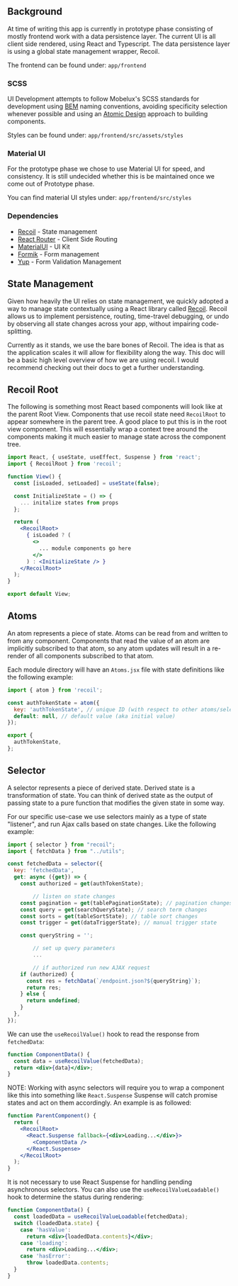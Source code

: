## Background

At time of writing this app is currently in prototype phase consisting of mostly frontend work with a data persistence layer. The current UI is all client side rendered, using React and Typescript. The data persistence layer is using a global state management wrapper, Recoil.

The frontend can be found under: `app/frontend`

### **SCSS**

UI Development attempts to follow Mobelux's SCSS standards for development using [BEM](http://getbem.com/introduction/) naming conventions, avoiding specificity selection whenever possible and using an [Atomic Design](https://bradfrost.com/blog/post/atomic-web-design/) approach to building components.

Styles can be found under: `app/frontend/src/assets/styles`

### Material UI

For the prototype phase we chose to use Material UI for speed, and consistency. It is still undecided whether this is be maintained once we come out of Prototype phase.

You can find material UI styles under: `app/frontend/src/styles`

### Dependencies

- [Recoil](https://recoiljs.org/) - State management
- [React Router](https://reactrouter.com/) - Client Side Routing
- [MaterialUI](https://material-ui.com/) - UI Kit
- [Formik](https://jaredpalmer.com/formik/) - Form management
- [Yup](https://www.npmjs.com/package/yup) - Form Validation Management

## State Management

Given how heavily the UI relies on state management, we quickly adopted a way to manage state contextually using a React library called [Recoil](https://recoiljs.org/). Recoil allows us to implement persistence, routing, time-travel debugging, or undo by observing all state changes across your app, without impairing code-splitting.

Currently as it stands, we use the bare bones of Recoil. The idea is that as the application scales it will allow for flexibility along the way. This doc will be a basic high level overview of how we are using recoil. I would recommend checking out their docs to get a further understanding.

## Recoil Root

The following is something most React based components will look like at the parent Root View. Components that use recoil state need `RecoilRoot` to appear somewhere in the parent tree. A good place to put this is in the root view component. This will essentially wrap a context tree around the components making it much easier to manage state across the component tree.

```jsx
import React, { useState, useEffect, Suspense } from 'react';
import { RecoilRoot } from 'recoil';

function View() {
  const [isLoaded, setLoaded] = useState(false);

  const InitializeState = () => {
    ... initalize states from props
  };

  return (
    <RecoilRoot>
      { isLoaded ? (
        <>
          ... module components go here
        </>
      ) : <InitializeState /> }
    </RecoilRoot>
  );
}

export default View;
```

## Atoms

An atom represents a piece of state. Atoms can be read from and written to from any component. Components that read the value of an atom are implicitly subscribed to that atom, so any atom updates will result in a re-render of all components subscribed to that atom.

Each module directory will have an `Atoms.jsx` file with state definitions like the following example:

```jsx
import { atom } from 'recoil';

const authTokenState = atom({
  key: 'authTokenState', // unique ID (with respect to other atoms/selectors)
  default: null, // default value (aka initial value)
});

export {
  authTokenState,
};
```

## Selector

A selector represents a piece of derived state. Derived state is a transformation of state. You can think of derived state as the output of passing state to a pure function that modifies the given state in some way.

For our specific use-case we use selectors mainly as a type of state "listener", and run Ajax calls based on state changes. Like the following example:

```jsx
import { selector } from "recoil";
import { fetchData } from "../utils";

const fetchedData = selector({
  key: 'fetchedData',
  get: async ({get}) => {
    const authorized = get(authTokenState);

		// listen on state changes
    const pagination = get(tablePaginationState); // pagination changes
    const query = get(searchQueryState); // search term changes
    const sorts = get(tableSortState); // table sort changes
    const trigger = get(dataTriggerState); // manual trigger state

    const queryString = '';

		// set up query parameters
		...

		// if authorized run new AJAX request
    if (authorized) {
      const res = fetchData(`/endpoint.json?${queryString}`);
      return res;
    } else {
      return undefined;
    }
  },
});
```

We can use the `useRecoilValue()` hook to read the response from `fetchedData`:

```jsx
function ComponentData() {
  const data = useRecoilValue(fetchedData);
  return <div>{data}</div>;
}
```

NOTE: Working with async selectors will require you to wrap a component like this into something like `React.Suspense` Suspense will catch promise states and act on them accordingly. An example is as followed:

```jsx
function ParentComponent() {
  return (
    <RecoilRoot>
      <React.Suspense fallback={<div>Loading...</div>}>
        <ComponentData />
      </React.Suspense>
    </RecoilRoot>
  );
}
```

It is not necessary to use React Suspense for handling pending asynchronous selectors. You can also use the `useRecoilValueLoadable()` hook to determine the status during rendering:

```jsx
function ComponentData() {
  const loadedData = useRecoilValueLoadable(fetchedData);
  switch (loadedData.state) {
    case 'hasValue':
      return <div>{loadedData.contents}</div>;
    case 'loading':
      return <div>Loading...</div>;
    case 'hasError':
      throw loadedData.contents;
  }
}
```
